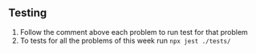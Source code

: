 
## Testing
1. Follow the comment above each problem to run test for that problem
3. To tests for all the problems of this week run ```npx jest ./tests/```
